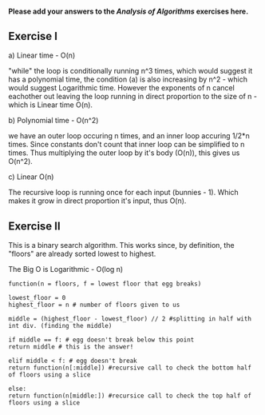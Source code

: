#### Please add your answers to the **_Analysis of Algorithms_** exercises here.

## Exercise I

a)
Linear time - O(n)

"while" the loop is conditionally running n^3 times, which would suggest it has a polynomial time, the condition (a) is also increasing by n^2 - which would suggest Logarithmic time. However the exponents of n cancel eachother out leaving the loop running in direct proportion to the size of n - which is Linear time O(n).

b)
Polynomial time - O(n^2)

we have an outer loop occuring n times, and an inner loop accuring 1/2\*n times. Since constants don't count that inner loop can be simplified to n times. Thus multiplying the outer loop by it's body (O(n)), this gives us O(n^2).

c)
Linear O(n)

The recursive loop is running once for each input (bunnies - 1). Which makes it grow in direct proportion it's input, thus O(n).

## Exercise II

This is a binary search algorithm. This works since, by definition, the "floors" are already sorted lowest to highest.

The Big O is Logarithmic - O(log n)

```
function(n = floors, f = lowest floor that egg breaks)

lowest_floor = 0
highest_floor = n # number of floors given to us

middle = (highest_floor - lowest_floor) // 2 #splitting in half with int div. (finding the middle)

if middle == f: # egg doesn't break below this point
return middle # this is the answer!

elif middle < f: # egg doesn't break
return function(n[:middle]) #recursive call to check the bottom half of floors using a slice

else:
return function(n[middle:]) #recursice call to check the top half of floors using a slice
```
